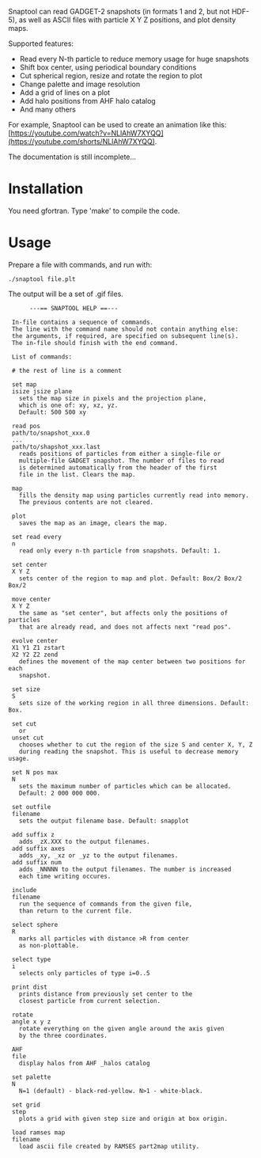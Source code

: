 Snaptool can read GADGET-2 snapshots (in formats 1 and 2, but not HDF-5), as well as ASCII files with particle X Y Z positions, and plot density maps.

Supported features:
* Read every N-th particle to reduce memory usage for huge snapshots
* Shift box center, using periodical boundary conditions
* Cut spherical region, resize and rotate the region to plot
* Change palette and image resolution
* Add a grid of lines on a plot
* Add halo positions from AHF halo catalog
* And many others

For example, Snaptool can be used to create an animation like this: [https://youtube.com/watch?v=NLlAhW7XYQQ](https://youtube.com/shorts/NLlAhW7XYQQ).

The documentation is still incomplete...

# Installation

You need gfortran. Type 'make' to compile the code.

# Usage

Prepare a file with commands, and run with:
```
./snaptool file.plt
```
The output will be a set of .gif files.


```
      ---== SNAPTOOL HELP ==---

 In-file contains a sequence of commands.
 The line with the command name should not contain anything else:
 the arguments, if required, are specified on subsequent line(s).
 The in-file should finish with the end command.

 List of commands:

 # the rest of line is a comment

 set map
 isize jsize plane
   sets the map size in pixels and the projection plane,
   which is one of: xy, xz, yz.
   Default: 500 500 xy

 read pos
 path/to/snapshot_xxx.0
 ...
 path/to/shapshot_xxx.last
   reads positions of particles from either a single-file or
   multiple-file GADGET snapshot. The number of files to read
   is determined automatically from the header of the first
   file in the list. Clears the map.

 map
   fills the density map using particles currently read into memory.
   The previous contents are not cleared.

 plot
   saves the map as an image, clears the map.

 set read every
 n
   read only every n-th particle from snapshots. Default: 1.

 set center
 X Y Z
   sets center of the region to map and plot. Default: Box/2 Box/2 Box/2

 move center
 X Y Z
   the same as "set center", but affects only the positions of particles
   that are already read, and does not affects next "read pos".

 evolve center
 X1 Y1 Z1 zstart
 X2 Y2 Z2 zend
   defines the movement of the map center between two positions for each
   snapshot.

 set size
 S
   sets size of the working region in all three dimensions. Default: Box.

 set cut
   or
 unset cut
   chooses whether to cut the region of the size S and center X, Y, Z
   during reading the snapshot. This is useful to decrease memory usage.

 set N pos max
 N
   sets the maximum number of particles which can be allocated.
   Default: 2 000 000 000.

 set outfile
 filename
   sets the output filename base. Default: snapplot

 add suffix z
   adds _zX.XXX to the output filenames.
 add suffix axes
   adds _xy, _xz or _yz to the output filenames.
 add suffix num
   adds _NNNNN to the output filenames. The number is increased
   each time writing occures.

 include
 filename
   run the sequence of commands from the given file,
   than return to the current file.

 select sphere
 R
   marks all particles with distance >R from center
   as non-plottable.

 select type
 i
   selects only particles of type i=0..5

 print dist
   prints distance from previously set center to the
   closest particle from current selection.

 rotate
 angle x y z
   rotate everything on the given angle around the axis given
   by the three coordinates.

 AHF
 file
   display halos from AHF _halos catalog

 set palette
 N
   N=1 (default) - black-red-yellow. N>1 - white-black.

 set grid
 step
   plots a grid with given step size and origin at box origin.

 load ramses map
 filename
   load ascii file created by RAMSES part2map utility.

```
